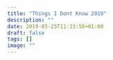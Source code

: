 ```yaml
---
title: "Things I Dont Know 2019"
description: ""
date: 2019-03-25T11:33:58+01:00
draft: false
tags: []
image: ""
---
```


